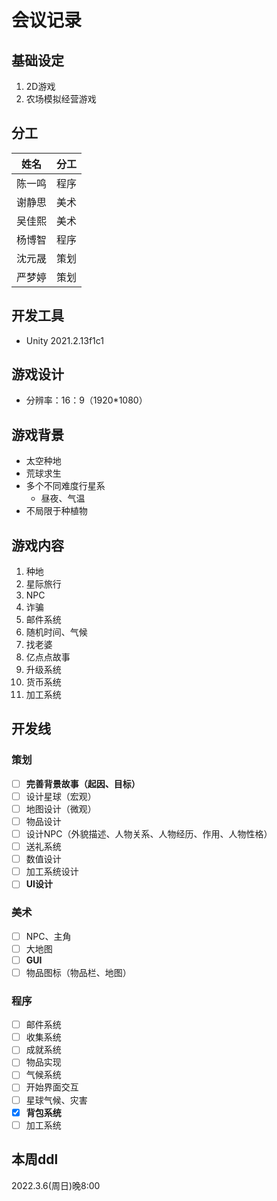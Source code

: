 # 会议记录

## 基础设定

1. 2D游戏
2. 农场模拟经营游戏

## 分工

|姓名|分工|
|:-:|:-:|
|陈一鸣|程序|
|谢静思|美术|
|吴佳熙|美术|
|杨博智|程序|
|沈元晟|策划|
|严梦婷|策划|

## 开发工具

- Unity 2021.2.13f1c1

## 游戏设计

- 分辨率：16：9（1920*1080）

## 游戏背景

- 太空种地
- 荒球求生
- 多个不同难度行星系
  - 昼夜、气温
- 不局限于种植物

## 游戏内容

1. 种地
2. 星际旅行
3. NPC
4. 诈骗
5. 邮件系统
6. 随机时间、气候
7. 找老婆
8. 亿点点故事
9. 升级系统
10. 货币系统
11. 加工系统

## 开发线

### 策划

- [ ] __完善背景故事（起因、目标）__
- [ ] 设计星球（宏观）
- [ ] 地图设计（微观）
- [ ] 物品设计
- [ ] 设计NPC（外貌描述、人物关系、人物经历、作用、人物性格）
- [ ] 送礼系统
- [ ] 数值设计
- [ ] 加工系统设计
- [ ] __UI设计__

### 美术

- [ ] NPC、主角
- [ ] 大地图
- [ ] __GUI__
- [ ] 物品图标（物品栏、地图）

### 程序

- [ ] 邮件系统
- [ ] 收集系统
- [ ] 成就系统
- [ ] 物品实现
- [ ] 气候系统
- [ ] 开始界面交互
- [ ] 星球气候、灾害
- [x] __背包系统__
- [ ] 加工系统

## 本周ddl

2022.3.6(周日)晚8:00